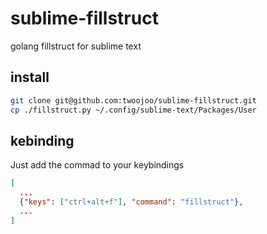 # sublime-fillstruct
golang fillstruct for sublime text

## install

```bash
git clone git@github.com:twoojoo/sublime-fillstruct.git
cp ./fillstruct.py ~/.config/sublime-text/Packages/User
```

## kebinding

Just add the commad to your keybindings
```json
[
  ...
  {"keys": ["ctrl+alt+f"], "command": "fillstruct"},
  ...
]
```
